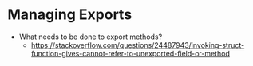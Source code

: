 # Managing Exports

- What needs to be done to export methods?
    - https://stackoverflow.com/questions/24487943/invoking-struct-function-gives-cannot-refer-to-unexported-field-or-method

